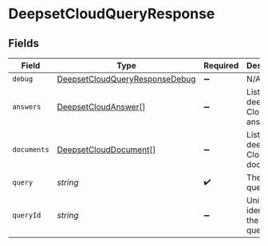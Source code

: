 # DeepsetCloudQueryResponse


## Fields

| Field                                                                                   | Type                                                                                    | Required                                                                                | Description                                                                             |
| --------------------------------------------------------------------------------------- | --------------------------------------------------------------------------------------- | --------------------------------------------------------------------------------------- | --------------------------------------------------------------------------------------- |
| `debug`                                                                                 | [DeepsetCloudQueryResponseDebug](../../models/shared/deepsetcloudqueryresponsedebug.md) | :heavy_minus_sign:                                                                      | N/A                                                                                     |
| `answers`                                                                               | [DeepsetCloudAnswer](../../models/shared/deepsetcloudanswer.md)[]                       | :heavy_minus_sign:                                                                      | List of deepset Cloud answers.                                                          |
| `documents`                                                                             | [DeepsetCloudDocument](../../models/shared/deepsetclouddocument.md)[]                   | :heavy_minus_sign:                                                                      | List of deepset Cloud documents.                                                        |
| `query`                                                                                 | *string*                                                                                | :heavy_check_mark:                                                                      | The search query                                                                        |
| `queryId`                                                                               | *string*                                                                                | :heavy_minus_sign:                                                                      | Unique identifier of the search query.                                                  |